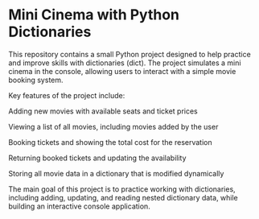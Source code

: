 # Mini Cinema with Python Dictionaries

This repository contains a small Python project designed to help practice and improve skills with dictionaries (dict). The project simulates a mini cinema in the console, allowing users to interact with a simple movie booking system.

Key features of the project include:

Adding new movies with available seats and ticket prices

Viewing a list of all movies, including movies added by the user

Booking tickets and showing the total cost for the reservation

Returning booked tickets and updating the availability

Storing all movie data in a dictionary that is modified dynamically

The main goal of this project is to practice working with dictionaries, including adding, updating, and reading nested dictionary data, while building an interactive console application.
